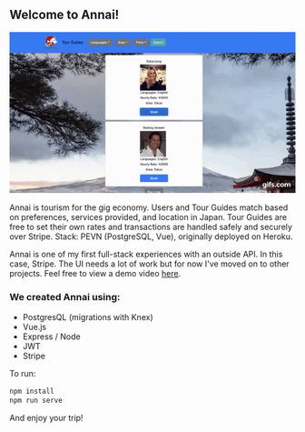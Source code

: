 ## Welcome to Annai!

![annai demo](annai-demo.gif)

Annai is tourism for the gig economy. Users and Tour Guides match based on preferences, services provided, and location in Japan. Tour Guides are free to set their own rates and transactions are handled safely and securely over Stripe. Stack: PEVN (PostgreSQL, Vue), originally deployed on Heroku.

Annai is one of my first full-stack experiences with an outside API. In this case, Stripe. The UI needs a lot of work but for now I've moved on to other projects. Feel free to view a demo video [here](https://www.youtube.com/watch?v=aQ-MvmWh1Zs).

### We created Annai using:

- PostgresQL (migrations with Knex)
- Vue.js
- Express / Node
- JWT
- Stripe

To run:

```bash
npm install
npm run serve
```

And enjoy your trip!
